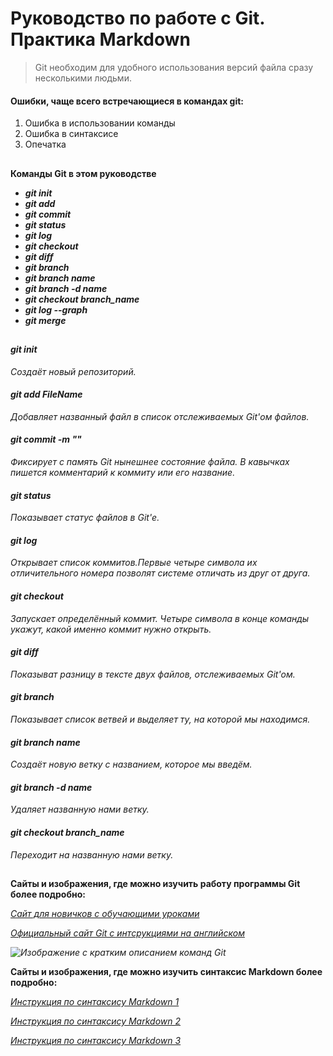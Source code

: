 # Руководство по работе с Git. Практика Markdown
>Git необходим для удобного использования версий файла сразу несколькими людьми.

#### Ошибки, чаще всего встречающиеся в командах git:
1. Ошибка в использовании команды
2. Ошибка в синтаксисе 
3. Опечатка

##

**Команды Git в этом руководстве**

- ***git init***
- ***git add***
- ***git commit***
- ***git status***
- ***git log***
- ***git checkout***
- ***git diff***
- ***git branch***
- ***git branch name***
- ***git branch -d name***
- ***git checkout branch_name***
- ***git log --graph***
- ***git merge***

##

#### ***git init***
*Создаёт новый репозиторий.*

#### ***git add FileName***
*Добавляет названный файл в список отслеживаемых Git'ом файлов.*

#### ***git commit -m ""***
*Фиксирует с память Git нынешнее состояние файла. В кавычках пишется комментарий к коммиту или его название.*

#### ***git status***
*Показывает статус файлов в Git'е.*

#### ***git log***
*Открывает список коммитов.Первые четыре символа их отличительного номера позволят системе отличать из друг от друга.*

#### ***git checkout***
*Запускает определённый коммит. Четыре символа в конце команды укажут, какой именно коммит нужно открыть.*

#### ***git diff***
*Показыват разницу в тексте двух файлов, отслеживаемых Git'ом.*

#### ***git branch***
*Показывает список ветвей и выделяет ту, на которой мы находимся.*

#### ***git branch name***
*Создаёт новую ветку с названием, которое мы введём.*

#### ***git branch -d name***
*Удаляет названную нами ветку.*

#### ***git checkout branch_name***
*Переходит на названную нами ветку.*

##

**Сайты и изображения, где можно изучить работу программы Git более подробно:**

*[Сайт для новичков с обучающими уроками](https://habr.com/ru/articles/541258/)*

*[Официальный сайт Git с интсрукциями на английском](https://git-scm.com/book/ru/v2/)*

*![Изображение с кратким описанием команд Git](https://fuzeservers.ru/wp-content/uploads/c/4/7/c47fd3a4ffe633e8ae3d8b3d4ddc7ccb.png)*

**Сайты и изображения, где можно изучить синтаксис Markdown более подробно:**

*[Инструкция по синтаксису Markdown 1](https://skillbox.ru/media/code/yazyk-razmetki-markdown-shpargalka-po-sintaksisu-s-primerami/)*

*[Инструкция по синтаксису Markdown 2](https://texterra.ru/blog/ischerpyvayushchaya-shpargalka-po-sintaksisu-razmetki-markdown-na-zametku-avtoram-veb-razrabotchikam.html)*

*[Инструкция по синтаксису Markdown 3](https://www.markdownguide.org/basic-syntax/)*